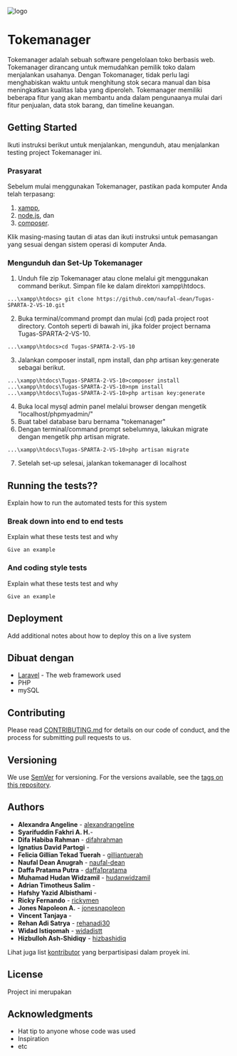 ![logo](https://raw.githubusercontent.com/naufal-dean/Tugas-SPARTA-2-VS-10/master/public/images/logo.png)
# Tokemanager

Tokemanager adalah sebuah software pengelolaan toko berbasis web. Tokemanager dirancang untuk memudahkan pemilik toko dalam menjalankan usahanya. Dengan Tokomanager, tidak perlu lagi menghabiskan waktu untuk menghitung stok secara manual dan bisa meningkatkan kualitas laba yang diperoleh. Tokemanager memiliki beberapa fitur yang akan membantu anda dalam pengunaanya mulai dari fitur penjualan, data stok barang, dan timeline keuangan.

## Getting Started

Ikuti instruksi berikut untuk menjalankan, mengunduh, atau menjalankan testing project Tokemanager ini.

### Prasyarat

Sebelum mulai menggunakan Tokemanager, pastikan pada komputer Anda telah terpasang:

1. [xampp](https://www.apachefriends.org/index.html),
2. [node.js](https://nodejs.org/en/), dan
3. [composer](https://getcomposer.org/download/).

Klik masing-masing tautan di atas dan ikuti instruksi untuk pemasangan yang sesuai dengan sistem operasi di komputer Anda.

### Mengunduh dan Set-Up Tokemanager

1. Unduh file zip Tokemanager atau clone melalui git menggunakan command berikut. Simpan file ke dalam direktori xampp\htdocs.

```
...\xampp\htdocs> git clone https://github.com/naufal-dean/Tugas-SPARTA-2-VS-10.git
```

2. Buka terminal/command prompt dan mulai (cd) pada project root directory. Contoh seperti di bawah ini, jika folder project bernama Tugas-SPARTA-2-VS-10.

```
...\xampp\htdocs>cd Tugas-SPARTA-2-VS-10
```

3. Jalankan composer install, npm install, dan php artisan key:generate sebagai berikut.

```
...\xampp\htdocs\Tugas-SPARTA-2-VS-10>composer install
...\xampp\htdocs\Tugas-SPARTA-2-VS-10>npm install
...\xampp\htdocs\Tugas-SPARTA-2-VS-10>php artisan key:generate
```

4. Buka local mysql admin panel melalui browser dengan mengetik "localhost/phpmyadmin/"
5. Buat tabel database baru bernama "tokemanager"
6. Dengan terminal/command prompt sebelumnya, lakukan migrate dengan mengetik php artisan migrate.

```
...\xampp\htdocs\Tugas-SPARTA-2-VS-10>php artisan migrate
```
7. Setelah set-up selesai, jalankan tokemanager di localhost

## Running the tests??

Explain how to run the automated tests for this system

### Break down into end to end tests

Explain what these tests test and why

```
Give an example
```

### And coding style tests

Explain what these tests test and why

```
Give an example
```

## Deployment

Add additional notes about how to deploy this on a live system

## Dibuat dengan

* [Laravel](https://laravel.com/) - The web framework used
* PHP
* mySQL

## Contributing

Please read [CONTRIBUTING.md](https://gist.github.com/PurpleBooth/b24679402957c63ec426) for details on our code of conduct, and the process for submitting pull requests to us.

## Versioning

We use [SemVer](http://semver.org/) for versioning. For the versions available, see the [tags on this repository](https://github.com/your/project/tags). 

## Authors

* **Alexandra Angeline** - [alexandrangeline](https://github.com/alexandrangeline)
* **Syarifuddin Fakhri A. H.**- []()
* **Difa Habiba Rahman** - [difahrahman](https://github.com/difahrahman)
* **Ignatius David Partogi** - []()
* **Felicia Gillian Tekad Tuerah** - [gilliantuerah](https://github.com/gilliantuerah)
* **Naufal Dean Anugrah** - [naufal-dean](https://github.com/naufal-dean)
* **Daffa Pratama Putra** - [daffa1pratama](https://github.com/daffa1pratama)
* **Muhamad Hudan Widzamil** - [hudanwidzamil](https://github.com/hudanwidzamil)
* **Adrian Timotheus Salim** - []()
* **Hafshy Yazid Albisthami** - []()
* **Ricky Fernando** - [rickymen](https://github.com/rickymen)
* **Jones Napoleon A.** - [jonesnapoleon](https://github.com/jonesnapoleon)
* **Vincent Tanjaya** -
* **Rehan Adi Satrya** - [rehanadi30](https://github.com/rehanadi30)
* **Widad Istiqomah** - [widadistt](https://github.com/widadistt)
* **Hizbulloh Ash-Shidiqy** - [hizbashidiq](https://github.com/hizbashidiq)

Lihat juga list [kontributor](https://github.com/naufal-dean/Tugas-SPARTA-2-VS-10/contributors) yang berpartisipasi dalam proyek ini.

## License

Project ini merupakan 

## Acknowledgments

* Hat tip to anyone whose code was used
* Inspiration
* etc

